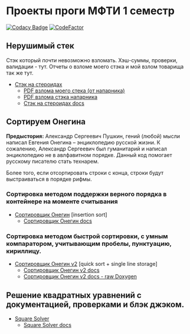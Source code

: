 # Проекты проги МФТИ 1 семестр
[![Codacy Badge](https://api.codacy.com/project/badge/Grade/75c9791e4ced4d66a24029409c69f22a)](https://app.codacy.com/manual/dremov.me/MIPTProjects_1sem?utm_source=github.com&utm_medium=referral&utm_content=AlexRoar/MIPTProjects_1sem&utm_campaign=Badge_Grade_Dashboard)
[![CodeFactor](https://www.codefactor.io/repository/github/alexroar/miptprojects_1sem/badge/master)](https://www.codefactor.io/repository/github/alexroar/miptprojects_1sem/overview/master)

## Нерушимый стек

Стэк который *почти* невозможно взломать. Хэш-суммы, проверки, валидации - тут. Отчеты о взломе моего стэка и мой взлом товарища так же тут.
- [Стэк на стероидах](StackOnSteroids/StackOnSteroids/StackRigid.h)
  - [PDF взлома моего стека (от напарника)](StackOnSteroids/Vzlom_Alexandra_Dremova.pdf)
  - [PDF взлома стэка напарника](StackOnSteroids/Взлом%20Артема.pdf)
  - [Стэк на стероидах docs](https://alexroar.github.io/MIPTProjects_1sem/StackOnSteroids/docs_doxygen/html/index.html)
  

## Сортируем Онегина
**Предыстория:** Александр Сергеевич Пушкин, гений (любой) мысли написал Евгения Онегина – энциклопедию русской жизни. К сожалению, Александр Сергеевич был гуманитарий и написал энциклопедию не в авлфавитном порядке. Данный код помогает русскому писателю стать технарем.

Более того, если отсортировать строки с конца, строки будут выстраиваться в порядке рифмы.

### Сортировка методом поддержки верного порядка в контейнере на моменте считывания
- [Сортировщик Онегин](OneginSort/OneginSort/main.c) [insertion sort]
  - [Сортировщик Онегин docs](https://alexroar.github.io/MIPTProjects_1sem/OneginSort/docs/html/main_8c.html)
  
### Сортировка методом быстрой сортировки, с умным компаратором, учитывающим пробелы, пунктуацию, кириллицу.
- [Сортировщик Онегин v2](OneginSortv2/OneginSortv2/main.c) [quick sort + single line storage]
  - [Сортировщик Онегин v2 docs](https://alexroar.github.io/MIPTProjects_1sem/OneginSortv2/docs_sphinx/_build/html/api/c_doxygen_sphinx.html#program-documentation)
  - [Сортировщик Онегин v2 docs - raw Doxygen](https://alexroar.github.io/MIPTProjects_1sem/OneginSortv2/docs_doxygen/html/main_8c.html)
  
## Решение квадратных уравнений с документацией, проверками и блэк джэком.

- [Square Solver](SquareRoots/SquareRoots/main.c)
  - [Square Solver docs](https://alexroar.github.io/MIPTProjects_1sem/SquareRoots/docs/html/main_8c.html)
